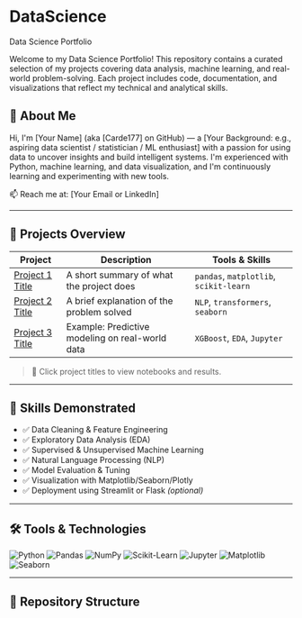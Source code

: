 # DataScience


Data Science Portfolio

Welcome to my Data Science Portfolio! This repository contains a curated selection of my projects covering data analysis, machine learning, and real-world problem-solving. Each project includes code, documentation, and visualizations that reflect my technical and analytical skills.

## 👤 About Me

Hi, I'm [Your Name] (aka [Carde177] on GitHub) — a [Your Background: e.g., aspiring data scientist / statistician / ML enthusiast] with a passion for using data to uncover insights and build intelligent systems. I'm experienced with Python, machine learning, and data visualization, and I'm continuously learning and experimenting with new tools.

📫 Reach me at: [Your Email or LinkedIn]

---

## 🧩 Projects Overview

| Project | Description | Tools & Skills |
|--------|-------------|----------------|
| [Project 1 Title](link-to-folder-or-notebook) | A short summary of what the project does | `pandas`, `matplotlib`, `scikit-learn` |
| [Project 2 Title](link-to-folder-or-notebook) | A brief explanation of the problem solved | `NLP`, `transformers`, `seaborn` |
| [Project 3 Title](link-to-folder-or-notebook) | Example: Predictive modeling on real-world data | `XGBoost`, `EDA`, `Jupyter` |

> 🔗 Click project titles to view notebooks and results.

---

## 🚀 Skills Demonstrated

- ✅ Data Cleaning & Feature Engineering
- ✅ Exploratory Data Analysis (EDA)
- ✅ Supervised & Unsupervised Machine Learning
- ✅ Natural Language Processing (NLP)
- ✅ Model Evaluation & Tuning
- ✅ Visualization with Matplotlib/Seaborn/Plotly
- ✅ Deployment using Streamlit or Flask *(optional)*

---

## 🛠️ Tools & Technologies

![Python](https://img.shields.io/badge/-Python-3776AB?logo=python&logoColor=white&style=flat)
![Pandas](https://img.shields.io/badge/-Pandas-150458?logo=pandas&logoColor=white&style=flat)
![NumPy](https://img.shields.io/badge/-NumPy-013243?logo=numpy&logoColor=white&style=flat)
![Scikit-Learn](https://img.shields.io/badge/-Scikit--Learn-F7931E?logo=scikit-learn&logoColor=white&style=flat)
![Jupyter](https://img.shields.io/badge/-Jupyter-F37626?logo=jupyter&logoColor=white&style=flat)
![Matplotlib](https://img.shields.io/badge/-Matplotlib-11557C?logo=matplotlib&logoColor=white&style=flat)
![Seaborn](https://img.shields.io/badge/-Seaborn-1C2833?style=flat&logo=python&logoColor=white)

---

## 📁 Repository Structure

